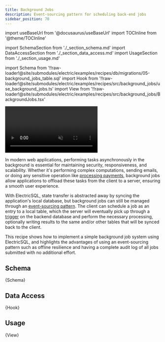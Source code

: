 ```yaml
---
title: Background Jobs
description: Event-sourcing pattern for scheduling back-end jobs
sidebar_position: 70
---
```


import useBaseUrl from '@docusaurus/useBaseUrl'
import TOCInline from '@theme/TOCInline'

import SchemaSection from './_section_schema.md'
import DataAccessSection from './_section_data_access.md'
import UsageSection from './_section_usage.md'

import Schema from '!!raw-loader!@site/submodules/electric/examples/recipes/db/migrations/05-background_jobs_table.sql'
import Hook from '!!raw-loader!@site/submodules/electric/examples/recipes/src/background_jobs/use_background_jobs.ts'
import View from '!!raw-loader!@site/submodules/electric/examples/recipes/src/background_jobs/BackgroundJobs.tsx'

<video className="w-full mx-auto" autoPlay={true} loop muted playsInline>
  <source src={useBaseUrl('/videos/recipes/background-jobs.mp4')} />
</video>

In modern web applications, performing tasks asynchronously in the background is essential for maintaining security, responsiveness, and scalability. Whether it's performing complex computations, sending emails, or doing any sensitive operation like [processing payments](../examples/checkout.md), background jobs allow applications to offload these tasks from the client to a server, ensuring a smooth user experience.

With ElectricSQL, state transfer is abstracted away by syncing the application's local database, but background jobs can still be managed through an [event-sourcing pattern](../integrations/event-sourcing/index.md). The client can schedule a job as an entry to a local table, which the server will eventually pick up through a [trigger](https://en.wikipedia.org/wiki/Database_trigger) on the backend database and perform the necessary processing, optionally writing results to the same and/or other tables that will be synced back to the client.

This recipe shows how to implement a simple background job system using ElectricSQL, and highlights the advantages of using an event-sourcing pattern such as offline resilience and having a complete audit log of all jobs submitted with no additional effort.

<TOCInline toc={toc} />

## Schema
<SchemaSection />

<CodeBlock language="sql">
  {Schema}
</CodeBlock>

## Data Access
<DataAccessSection />

<CodeBlock language="ts">
  {Hook}
</CodeBlock>

## Usage
<UsageSection />

<CodeBlock language="tsx">
  {View}
</CodeBlock>
